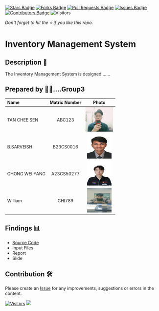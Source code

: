 [![Stars Badge](https://img.shields.io/github/stars/jjn7702/SECJ2154-OOP)](https://github.com/jjn7702/SECJ2154-OOP/Submission/Sample/stargazers)
[![Forks Badge](https://img.shields.io/github/forks/jjn7702/SECJ2154-OOP)](https://github.com/jjn7702/SECJ2154-OOP/Submission/Sample/network/members)
[![Pull Requests Badge](https://img.shields.io/github/issues-pr/jjn7702/SECJ2154-OOP)](https://github.com/jjn7702/SECJ2154-OOP/Submission/Sample/pulls)
[![Issues Badge](https://img.shields.io/github/issues/jjn7702/SECJ2154-OOP)](https://github.com/jjn7702/SECJ2154-OOP/Submission/Sample/issues)
[![Contributors Badge](https://img.shields.io/github/contributors/jjn7702/SECJ2154-OOP?color=2b9348)](https://github.com/jjn7702/SECJ2154-OOP/Submission/Sample/graphs/contributors)
![Visitors](https://api.visitorbadge.io/api/visitors?path=https%3A%2F%2Fgithub.com%2Fjjn7702%2FSECJ2154-OOP%2FSubmission%2FSample&labelColor=%23d9e3f0&countColor=%23697689&style=flat)

_Don't forget to hit the :star: if you like this repo._

# Inventory Management System

## Description 📝

The Inventory Management System is designed ......

## Prepared by 🧑‍💻....Group3

| Name             | Matric Number | Photo                                                         |
| :---------------- | :-------------: | :------------------------------------------------------------: |
| TAN CHEE SEN  | ABC123        | <a href="https://www.freepik.com/icon/graduated_4537051" title="Icon by Trazobanana"><img src="../Group3/images/test.jpg" width=90px, height=80px>     |
| B.SARVEISH      | B23CS0016        | <a href="https://www.freepik.com/icon/graduated_4537051" title="Icon by Trazobanana"><img src="../Group3/images/Sarveish.jpg" width=80px, height=80px>         |
| CHONG WEI YANG      | A23CS50277        | <a href="https://www.freepik.com/icon/graduated_4537051" title="Icon by Trazobanana"><img src="../Group3/images/WeiYang.jpg" width=80px, height=80px>         |
| William      | GHI789        | <a href="https://www.freepik.com/icon/graduated_4537051" title="Icon by Trazobanana"><img src="../Group3/images/WilliamLew.jpg" width=80px, height=80px>         |

## Findings 📊

- [Source Code](../Group3/source_code/src/InventorySystem.java)
- Input Files
- Report
- Slide

## Contribution 🛠️
Please create an [Issue](https://github.com/jjn7702/SECJ2154-OOP/issues) for any improvements, suggestions or errors in the content.

[![Visitors](https://api.visitorbadge.io/api/visitors?path=https%3A%2F%2Fgithub.com%2Fjjn7702&labelColor=%23697689&countColor=%23555555&style=plastic)](https://visitorbadge.io/status?path=https%3A%2F%2Fgithub.com%2Fjjn7702)
![](https://hit.yhype.me/github/profile?user_id=81284918)


